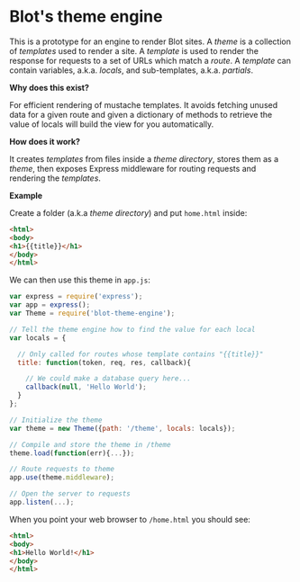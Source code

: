 # Blot's theme engine

This is a prototype for an engine to render Blot sites. A *theme* is a collection of *templates* used to render a site. A *template* is used to render the response for requests to a set of URLs which match a *route*. A *template* can contain variables, a.k.a. *locals*, and sub-templates, a.k.a. *partials*.

**Why does this exist?**

For efficient rendering of mustache templates. It avoids fetching unused data for a given route and given a dictionary of methods to retrieve the value of locals will build the view for you automatically.

**How does it work?**

It creates *templates* from files inside a *theme directory*, stores them as a *theme*, then exposes Express middleware for routing requests and rendering the *templates*.

**Example**

Create a folder (a.k.a *theme directory*) and put ```home.html``` inside:

```html
<html>
<body>
<h1>{{title}}</h1>
</body>
</html>
```

We can then use this theme in ```app.js```:

```javascript
var express = require('express');
var app = express();
var Theme = require('blot-theme-engine');

// Tell the theme engine how to find the value for each local
var locals = {

  // Only called for routes whose template contains "{{title}}"
  title: function(token, req, res, callback){

    // We could make a database query here...
    callback(null, 'Hello World');
  }
};

// Initialize the theme
var theme = new Theme({path: '/theme', locals: locals});

// Compile and store the theme in /theme
theme.load(function(err){...});

// Route requests to theme
app.use(theme.middleware);

// Open the server to requests
app.listen(...);
```

When you point your web browser to ```/home.html``` you should see:

```html
<html>
<body>
<h1>Hello World!</h1>
</body>
</html>
```